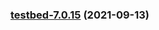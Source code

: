 
<a name="testbed-7.0.15"></a>
### [testbed-7.0.15](https://github.com/truecharts/apps/compare/testbed-7.0.14...testbed-7.0.15) (2021-09-13)

